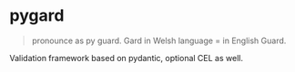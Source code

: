 # pygard
> pronounce as py guard. Gard in Welsh language = in English Guard. 

Validation framework based on pydantic, optional CEL as well. 
